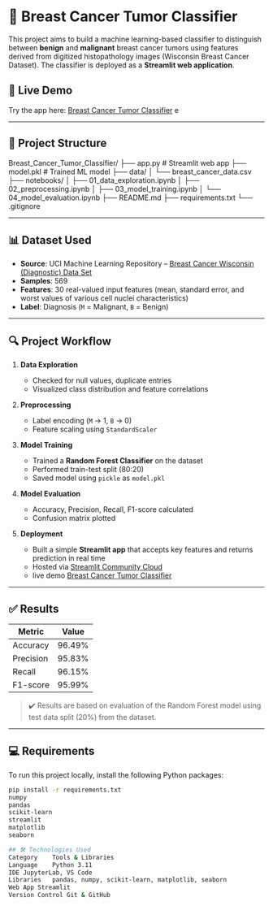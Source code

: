 # 🧬 Breast Cancer Tumor Classifier

This project aims to build a machine learning-based classifier to distinguish between **benign** and **malignant** breast cancer tumors using features derived from digitized histopathology images (Wisconsin Breast Cancer Dataset). The classifier is deployed as a **Streamlit web application**.

## 🚀 Live Demo
Try the app here: [Breast Cancer Tumor Classifier](https://breastcancertumorclassifier-qezewv5pqknpw4fitspg5k.streamlit.app/)
e

---

## 📁 Project Structure

Breast_Cancer_Tumor_Classifier/
├── app.py # Streamlit web app
├── model.pkl # Trained ML model
├── data/
│ └── breast_cancer_data.csv
├── notebooks/
│ ├── 01_data_exploration.ipynb
│ ├── 02_preprocessing.ipynb
│ ├── 03_model_training.ipynb
│ └── 04_model_evaluation.ipynb
├── README.md
├── requirements.txt
└── .gitignore

---

## 📊 Dataset Used

- **Source**: UCI Machine Learning Repository – [Breast Cancer Wisconsin (Diagnostic) Data Set](https://archive.ics.uci.edu/ml/datasets/Breast+Cancer+Wisconsin+(Diagnostic))
- **Samples**: 569
- **Features**: 30 real-valued input features (mean, standard error, and worst values of various cell nuclei characteristics)
- **Label**: Diagnosis (`M` = Malignant, `B` = Benign)

---

## 🔍 Project Workflow

1. **Data Exploration**
   - Checked for null values, duplicate entries
   - Visualized class distribution and feature correlations

2. **Preprocessing**
   - Label encoding (`M` → 1, `B` → 0)
   - Feature scaling using `StandardScaler`

3. **Model Training**
   - Trained a **Random Forest Classifier** on the dataset
   - Performed train-test split (80:20)
   - Saved model using `pickle` as `model.pkl`

4. **Model Evaluation**
   - Accuracy, Precision, Recall, F1-score calculated
   - Confusion matrix plotted

5. **Deployment**
   - Built a simple **Streamlit app** that accepts key features and returns prediction in real time
   - Hosted via [Streamlit Community Cloud](https://streamlit.io/cloud)
   - live demo [Breast Cancer Tumor Classifier](https://breastcancertumorclassifier-qezewv5pqknpw4fitspg5k.streamlit.app/)

---

## ✅ Results

| Metric        | Value   |
|---------------|---------|
| Accuracy       | 96.49%  |
| Precision      | 95.83%  |
| Recall         | 96.15%  |
| F1-score       | 95.99%  |

> ✔️ Results are based on evaluation of the Random Forest model using test data split (20%) from the dataset.

---

## 💻 Requirements

To run this project locally, install the following Python packages:

```bash
pip install -r requirements.txt
numpy
pandas
scikit-learn
streamlit
matplotlib
seaborn

## 🛠️ Technologies Used
Category	Tools & Libraries
Language	Python 3.11
IDE	JupyterLab, VS Code
Libraries	pandas, numpy, scikit-learn, matplotlib, seaborn
Web App	Streamlit
Version Control	Git & GitHub